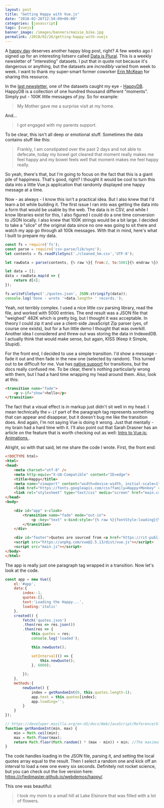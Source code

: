 ```yaml
---
layout: post
title: "Getting Happy with Vue.js"
date: "2018-02-26T12:58:09+06:00"
categories: [javascript]
tags: [vuejs]
banner_image: /images/banners/maisie_bike.jpg
permalink: /2018/02/26/getting-happy-with-vuejs
---
```


A [happy day](https://www.raymondcamden.com/2018/02/26/hello-auth0/) deserves another happy blog post, right? A few weeks ago I signed up for an interesting listserv called [Data is Plural](https://tinyletter.com/data-is-plural). This is a weekly newsletter of "interesting" datasets. I put that in quote not because it's dangerous or anything, but the datasets are *incredibly* varied from week to week. I want to thank my super-smart former coworker [Erin McKean](http://erinmckean.com/) for sharing this resource.

<!--more-->

In the [last newsletter](https://tinyletter.com/data-is-plural/letters/data-is-plural-2018-02-21-edition), one of the datasets caught my eye - [HappyDB](https://rit-public.github.io/HappyDB/). HappyDB is a collection of one hundred thousand different "moments". Simply put - 100K little messages of joy. So for example:

<blockquote>
My Mother gave me a surprise visit at my home.
</blockquote>

And...

<blockquote>
I got engaged with my parents support.
</blockquote>

To be clear, this isn't all deep or emotional stuff. Sometimes the data contains stuff like this:

<blockquote>
Frankly, I am constipated over the past 2 days and not able to defecate, today my bowel got cleared that moment really makes me feel happy and my bowel feels well that moment makes me feel happy really.
</blockquote>

So yeah, there's that, but I'm going to focus on the fact that this is a giant pile of happiness. That's good, right? I thought it would be cool to turn this data into a little Vue.js application that randomly displayed one happy message at a time.

Now - as always - I know this isn't a practical idea. But I also knew that I'd learn a bit while building it. The first issue I ran into was getting the data into a form that would be usable by the web. The data is in CSV, and while I know libraries exist for this, I also figured I could do a one time conversion to JSON locally. I also knew that 100K strings would be a bit large. I decided to take a "slice" of the original data since no one was going to sit there and watch my app go through all 100k messages. With that in mind, here's what I built to prepare my data.

```js
const fs = require('fs');
const parse = require('csv-parse/lib/sync');
let contents = fs.readFileSync('./cleaned_hm.csv','UTF-8');

let rawData = parse(contents, {% raw %}{ from:2, to:5001}{% endraw %});

let data = [];
data = rawData.map(d => {
	return d[4];
});

fs.writeFileSync('./quotes.json', JSON.stringify(data));
console.log('Done - wrote '+data.length+ ' records.');
``` 

Yeah, not terribly complex. I used a nice little csv parsing library, read the file, and worked with 5000 entries. The end result was a JSON file that "weighed" 482K which is pretty big, but I thought it was acceptable. In theory I could zip it and use a client-side JavaScript Zip parser (yes, of course one exists), but for a fun little demo I thought that was overkill. Another idea I considered and threw out was storing the data in IndexedDB. I actually think that would make sense, but again, KISS (Keep it Simple, Stupid).

For the front end, I decided to use a simple transition. I'd show a message - fade it out and then fade in the new one (selected by random). This turned out to be difficult for me. Vue has [native support](https://vuejs.org/v2/guide/transitions.html) for transitions, but the docs really confused me. To be clear, there's nothing particularly wrong with them, but I had a hard time wrapping my head around them. Also, look at this:

```html
<transition name="fade">
	<p v-if="show">hello</p>
</transition>
```

The fact that a visual effect is in markup just didn't sit well in my head. I mean technically the `v-if` part of the paragraph tag represents something that can appear and disappear, but it doesn't bug me like the transition does. And again, I'm not saying Vue is doing it wrong. Just that mentally - my brain had a hard time with it. I'll also point out that Sarah Drasner has an article on the feature that is worth checking out as well: [Intro to Vue.js: Animations ](https://css-tricks.com/intro-to-vue-5-animations/).

Alright, so with that said, let me share the code I wrote. First, the front end:

```html
<!DOCTYPE html>
<html>
<head>
	<meta charset="utf-8" />
	<meta http-equiv="X-UA-Compatible" content="IE=edge">
	<title>Happy</title>
	<meta name="viewport" content="width=device-width, initial-scale=1">
	<link href="https://fonts.googleapis.com/css?family=Happy+Monkey" rel="stylesheet"> 
	<link rel="stylesheet" type="text/css" media="screen" href="main.css" />
</head>
<body>

	<div id="app" v-cloak>
		<transition name="fade" mode="out-in">
			<p :key="text" v-bind:style="{% raw %}{fontStyle:loading}{% endraw %}">{% raw %}{{text}}{% endraw %}</p>
		</transition>
	</div>

	<div id="footer">Quotes are sourced from <a href="https://rit-public.github.io/HappyDB/">HappyDB</a>.</div>
	<script src="https://unpkg.com/vue@2.5.13/dist/vue.js"></script>
	<script src="main.js"></script>
</body>
</html>
```

The app is really just one paragraph tag wrapped in a transition. Now let's look at the code.

```js
const app = new Vue({
	el:'#app',
	data:{
		index:-1,
		quotes:[],
		text:'Loading the Happy...',
		loading:'italic'
	},
	created() {
		fetch('quotes.json')
		.then(res => res.json())
		.then(res => {
			this.quotes = res;
			console.log('loaded');

			this.newQuote();

			setInterval(() => {
				this.newQuote();
			}, 6000);
			
		});
	},
	methods:{
		newQuote() {
			index = getRandomInt(0, this.quotes.length-1);
			app.text = this.quotes[index];
			app.loading='';
		}
	}
});

// https://developer.mozilla.org/en-US/docs/Web/JavaScript/Reference/Global_Objects/Math/random
function getRandomInt(min, max) {
	min = Math.ceil(min);
	max = Math.floor(max);
	return Math.floor(Math.random() * (max - min)) + min; //The maximum is exclusive and the minimum is inclusive
}
```

The code handles loading in the JSON file, parsing it, and setting the local quotes array equal to the result. Then I select a random one and kick off an interval to load a new one every six seconds. Definitely not rocket science, but you can check out the live version here: https://cfjedimaster.github.io/webdemos/happy/.

This one was beautiful:

<blockquote>
I took my mom to a small hill at Lake Elsinore that was filled with a lot of flowers.
</blockquote>